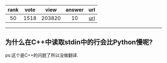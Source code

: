 
| rank | vote | view | answer | url |
|:-:|:-:|:-:|:-:|:-:|
|50|1518|203820|10| [url](http://stackoverflow.com/questions/9371238/why-is-reading-lines-from-stdin-much-slower-in-c-than-python) |
***

## 为什么在C++中读取stdin中的行会比Python慢呢?

ps:这个是C++的问题了所以没做翻译.